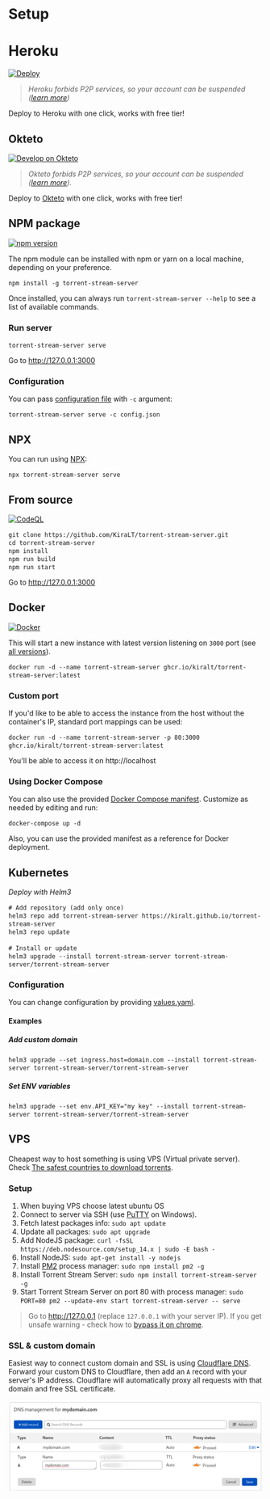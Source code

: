 # Setup

# Heroku

[![Deploy](https://www.herokucdn.com/deploy/button.svg)](https://heroku.com/deploy?template=https://github.com/KiraLT/torrent-stream-server)

> _Heroku forbids P2P services, so your account can be suspended ([learn more](https://github.com/KiraLT/torrent-stream-server/issues/32))_

Deploy to Heroku with one click, works with free tier!

## Okteto

[![Develop on Okteto](https://okteto.com/develop-okteto.svg)](https://cloud.okteto.com/deploy?repository=https://github.com/KiraLT/torrent-stream-server&branch=master)

> _Okteto forbids P2P services, so your account can be suspended ([learn more](https://okteto.com/legal/))._

Deploy to [Okteto](https://okteto.com) with one click, works with free tier!

## NPM package

[![npm version](https://badge.fury.io/js/torrent-stream-server.svg)](https://www.npmjs.com/package/torrent-stream-server)

The npm module can be installed with npm or yarn on a local machine, depending on your preference.

```shell
npm install -g torrent-stream-server
```

Once installed, you can always run `torrent-stream-server --help` to see a list of available commands.

### Run server

```shell
torrent-stream-server serve
```
Go to http://127.0.0.1:3000

### Configuration

You can pass [configuration file](./configuration) with `-c` argument:

```shell
torrent-stream-server serve -c config.json
```

## NPX

You can run using [NPX](https://www.npmjs.com/package/npx):

```shell
npx torrent-stream-server serve
```

## From source

[![CodeQL](https://github.com/KiraLT/torrent-stream-server/workflows/CodeQL/badge.svg?branch=master)](https://github.com/KiraLT/torrent-stream-server)

```shell
git clone https://github.com/KiraLT/torrent-stream-server.git
cd torrent-stream-server
npm install
npm run build
npm run start
```

Go to http://127.0.0.1:3000

## Docker

[![Docker](https://github.com/KiraLT/torrent-stream-server/workflows/Docker/badge.svg?branch=master)](https://github.com/users/KiraLT/packages/container/package/torrent-stream-server)

This will start a new instance with latest version listening on `3000` port (see [all versions](https://github.com/users/KiraLT/packages/container/torrent-stream-server/versions)).

```shell
docker run -d --name torrent-stream-server ghcr.io/kiralt/torrent-stream-server:latest
```

### Custom port

If you'd like to be able to access the instance from the host without the container's IP, standard port mappings can be used:

```shell
docker run -d --name torrent-stream-server -p 80:3000 ghcr.io/kiralt/torrent-stream-server:latest
```

You'll be able to access it on http://localhost

### Using Docker Compose
You can also use the provided [Docker Compose manifest](../docker-compose.yml). Customize as needed by editing and run:
```shell
docker-compose up -d
```
Also, you can use the provided manifest as a reference for Docker deployment.

## Kubernetes

_Deploy with Helm3_


```shell
# Add repository (add only once)
helm3 repo add torrent-stream-server https://kiralt.github.io/torrent-stream-server
helm3 repo update

# Install or update
helm3 upgrade --install torrent-stream-server torrent-stream-server/torrent-stream-server
```

### Configuration

You can change configuration by providing [values.yaml](https://github.com/KiraLT/torrent-stream-server/blob/master/chart/values.yaml).

#### Examples

##### Add custom domain

```shell
helm3 upgrade --set ingress.host=domain.com --install torrent-stream-server torrent-stream-server/torrent-stream-server
```

##### Set ENV variables

```shell
helm3 upgrade --set env.API_KEY="my key" --install torrent-stream-server torrent-stream-server/torrent-stream-server
```

## VPS

Cheapest way to host something is using VPS (Virtual private server). Check [The safest countries to download torrents](https://www.downloadprivacy.com/safest-countries-to-download-torrents).

### Setup

1. When buying VPS choose latest ubuntu OS
2. Connect to server via SSH (use [PuTTY](https://www.putty.org/) on Windows).
3. Fetch latest packages info: `sudo apt update`
4. Update all packages: `sudo apt upgrade`
5. Add NodeJS package: `curl -fsSL https://deb.nodesource.com/setup_14.x | sudo -E bash -`
6. Install NodeJS: `sudo apt-get install -y nodejs`
7. Install [PM2](https://www.npmjs.com/package/pm2) process manager: `sudo npm install pm2 -g`
8. Install Torrent Stream Server: `sudo npm install torrent-stream-server -g`
9. Start Torrent Stream Server on port 80 with process manager: `sudo PORT=80 pm2 --update-env start torrent-stream-server -- serve`

> Go to http://127.0.0.1 (replace `127.0.0.1` with your server IP). If you get unsafe warning - check how to [bypass it on chrome](https://www.technipages.com/google-chrome-bypass-your-connection-is-not-private-message).

### SSL & custom domain

Easiest way to connect custom domain and SSL is using [Cloudflare DNS](https://www.cloudflare.com/dns/). Forward your custom DNS to Cloudflare, then add an `A` record with your server's IP address. Cloudflare will automatically proxy all requests with that domain and free SSL certificate.

![cloudflare](./images/cloudflare.png)
